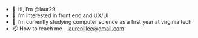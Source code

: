 - 👋 Hi, I’m @laur29
- 👀 I’m interested in front end and UX/UI
- 🌱 I’m currently studying computer science as a first year at virginia tech
- 📫 How to reach me - laurenjjlee@gmail.com

<!---
laur29/laur29 is a ✨ special ✨ repository because its `README.md` (this file) appears on your GitHub profile.
You can click the Preview link to take a look at your changes.
--->
